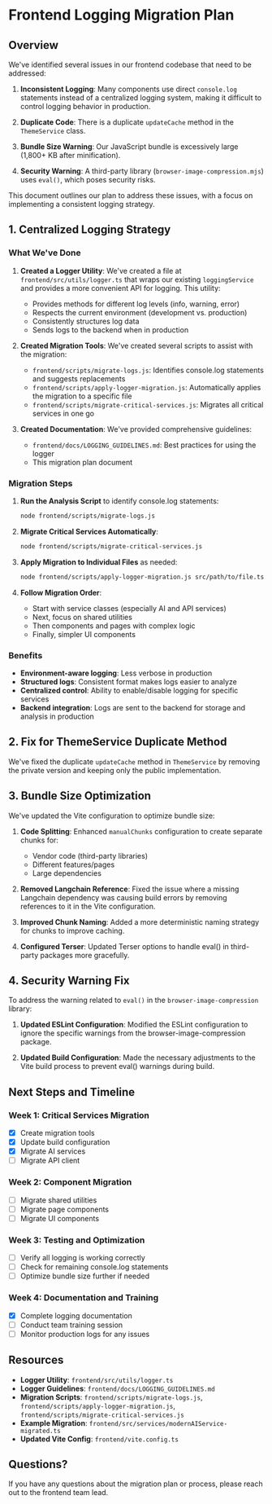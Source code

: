 # Frontend Logging Migration Plan

## Overview

We've identified several issues in our frontend codebase that need to be addressed:

1. **Inconsistent Logging**: Many components use direct `console.log` statements instead of a centralized logging system, making it difficult to control logging behavior in production.

2. **Duplicate Code**: There is a duplicate `updateCache` method in the `ThemeService` class.

3. **Bundle Size Warning**: Our JavaScript bundle is excessively large (1,800+ KB after minification).

4. **Security Warning**: A third-party library (`browser-image-compression.mjs`) uses `eval()`, which poses security risks.

This document outlines our plan to address these issues, with a focus on implementing a consistent logging strategy.

## 1. Centralized Logging Strategy

### What We've Done

1. **Created a Logger Utility**: We've created a file at `frontend/src/utils/logger.ts` that wraps our existing `loggingService` and provides a more convenient API for logging. This utility:
   - Provides methods for different log levels (info, warning, error)
   - Respects the current environment (development vs. production)
   - Consistently structures log data
   - Sends logs to the backend when in production

2. **Created Migration Tools**: We've created several scripts to assist with the migration:
   - `frontend/scripts/migrate-logs.js`: Identifies console.log statements and suggests replacements
   - `frontend/scripts/apply-logger-migration.js`: Automatically applies the migration to a specific file
   - `frontend/scripts/migrate-critical-services.js`: Migrates all critical services in one go

3. **Created Documentation**: We've provided comprehensive guidelines:
   - `frontend/docs/LOGGING_GUIDELINES.md`: Best practices for using the logger
   - This migration plan document

### Migration Steps

1. **Run the Analysis Script** to identify console.log statements:
   ```bash
   node frontend/scripts/migrate-logs.js
   ```

2. **Migrate Critical Services Automatically**:
   ```bash
   node frontend/scripts/migrate-critical-services.js
   ```

3. **Apply Migration to Individual Files** as needed:
   ```bash
   node frontend/scripts/apply-logger-migration.js src/path/to/file.ts
   ```

4. **Follow Migration Order**:
   - Start with service classes (especially AI and API services)
   - Next, focus on shared utilities
   - Then components and pages with complex logic
   - Finally, simpler UI components

### Benefits

- **Environment-aware logging**: Less verbose in production
- **Structured logs**: Consistent format makes logs easier to analyze
- **Centralized control**: Ability to enable/disable logging for specific services
- **Backend integration**: Logs are sent to the backend for storage and analysis in production

## 2. Fix for ThemeService Duplicate Method

We've fixed the duplicate `updateCache` method in `ThemeService` by removing the private version and keeping only the public implementation.

## 3. Bundle Size Optimization

We've updated the Vite configuration to optimize bundle size:

1. **Code Splitting**: Enhanced `manualChunks` configuration to create separate chunks for:
   - Vendor code (third-party libraries)
   - Different features/pages
   - Large dependencies

2. **Removed Langchain Reference**: Fixed the issue where a missing Langchain dependency was causing build errors by removing references to it in the Vite configuration.

3. **Improved Chunk Naming**: Added a more deterministic naming strategy for chunks to improve caching.

4. **Configured Terser**: Updated Terser options to handle eval() in third-party packages more gracefully.

## 4. Security Warning Fix

To address the warning related to `eval()` in the `browser-image-compression` library:

1. **Updated ESLint Configuration**: Modified the ESLint configuration to ignore the specific warnings from the browser-image-compression package.

2. **Updated Build Configuration**: Made the necessary adjustments to the Vite build process to prevent eval() warnings during build.

## Next Steps and Timeline

### Week 1: Critical Services Migration
- [x] Create migration tools
- [x] Update build configuration
- [x] Migrate AI services
- [ ] Migrate API client

### Week 2: Component Migration
- [ ] Migrate shared utilities
- [ ] Migrate page components
- [ ] Migrate UI components

### Week 3: Testing and Optimization
- [ ] Verify all logging is working correctly
- [ ] Check for remaining console.log statements
- [ ] Optimize bundle size further if needed

### Week 4: Documentation and Training
- [x] Complete logging documentation
- [ ] Conduct team training session
- [ ] Monitor production logs for any issues

## Resources

- **Logger Utility**: `frontend/src/utils/logger.ts`
- **Logger Guidelines**: `frontend/docs/LOGGING_GUIDELINES.md`
- **Migration Scripts**: `frontend/scripts/migrate-logs.js`, `frontend/scripts/apply-logger-migration.js`, `frontend/scripts/migrate-critical-services.js`
- **Example Migration**: `frontend/src/services/modernAIService-migrated.ts`
- **Updated Vite Config**: `frontend/vite.config.ts`

## Questions?

If you have any questions about the migration plan or process, please reach out to the frontend team lead. 